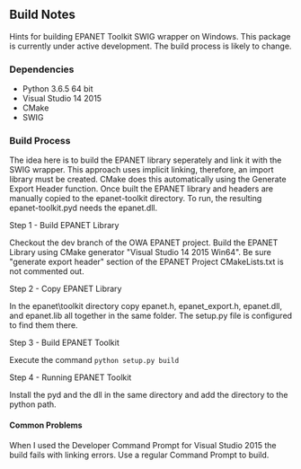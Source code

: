 ## Build Notes 

Hints for building EPANET Toolkit SWIG wrapper on Windows. This package
is currently under active development. The build process is likely to change. 


### Dependencies
- Python 3.6.5 64 bit 
- Visual Studio 14 2015
- CMake
- SWIG


### Build Process
The idea here is to build the EPANET library seperately and link it with the SWIG wrapper. This approach uses implicit linking, therefore, an import library 
must be created. CMake does this automatically using the Generate Export Header function. Once built the EPANET library and headers are manually copied to the 
epanet-toolkit directory. To run, the resulting epanet-toolkit.pyd needs the epanet.dll.   


Step 1 - Build EPANET Library

Checkout the dev branch of the OWA EPANET project. Build the EPANET Library using CMake generator "Visual Studio 14 2015 Win64". Be sure "generate 
export header" section of the EPANET Project CMakeLists.txt is not commented out. 


Step 2 - Copy EPANET Library

In the epanet\toolkit directory copy epanet.h, epanet_export.h, epanet.dll, and epanet.lib all together in the same folder. The 
setup.py file is configured to find them there. 


Step 3 - Build EPANET Toolkit

Execute the command `python setup.py build` 


Step 4 - Running EPANET Toolkit

Install the pyd and the dll in the same directory and add the directory to 
the python path. 


#### Common Problems
When I used the Developer Command Prompt for Visual Studio 2015 the build 
fails with linking errors. Use a regular Command Prompt to build. 
